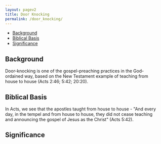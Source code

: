 ```yaml
---
layout: pagev2
title: Door Knocking
permalink: /door_knocking/
---
```

- [Background](#background)
- [Biblical Basis](#biblical-basis)
- [Significance](#significance)

## Background

Door-knocking is one of the gospel-preaching practices in the God-ordained way, based on the New Testament example of teaching from house to house (Acts 2:46; 5:42; 20:20).

## Biblical Basis

In Acts, we see that the apostles taught from house to house - "And every day, in the tempel and from house to house, they did not cease teaching and announcing the gospel of Jesus as the Christ" (Acts 5:42).

## Significance

